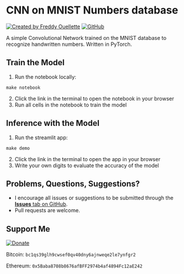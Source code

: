 # CNN on MNIST Numbers database

[![Created by Freddy Ouellette](https://img.shields.io/badge/Created%20by%20Freddy%20Ouellette-gray)](https://freddyouellette.com) [![GitHub](https://img.shields.io/badge/GitHub-black?logo=github)](https://github.com/freddyouellette/mnist-pytorch)

A simple Convolutional Network trained on the MNIST database to recognize handwritten numbers. Written in PyTorch.

## Train the Model
1. Run the notebook locally:
```
make notebook
```
2. Click the link in the terminal to open the notebook in your browser
3. Run all cells in the notebook to train the model

## Inference with the Model
1. Run the streamlit app:
```
make demo
```
2. Click the link in the terminal to open the app in your browser
3. Write your own digits to evaluate the accuracy of the model

## Problems, Questions, Suggestions? 
* I encourage all issues or suggestions to be submitted through the [**Issues** tab on GitHub](https://github.com/freddyouellette/mnist-pytorch/issues).
* Pull requests are welcome.

## Support Me
[![Donate](https://img.shields.io/badge/Donate-fec133?logo=paypal)](https://www.paypal.com/donate/?hosted_button_id=3PJ9XD363CC5E)

Bitcoin: `bc1qs39glh9cwsef0qv40dny6ajnweqe2le7ynfgr2`

Ethereum: `0x5Baba8708b8676afBFF2974b4af4894Fc12aE242`